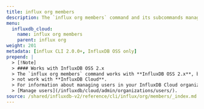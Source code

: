 ```yaml
---
title: influx org members
description: The `influx org members` command and its subcommands manage organization members in InfluxDB.
menu:
  influxdb_cloud:
    name: influx org members
    parent: influx org
weight: 201
metadata: [influx CLI 2.0.0+, InfluxDB OSS only]
prepend: |
  > [!Note]
  > #### Works with InfluxDB OSS 2.x  
  > The `influx org members` command works with **InfluxDB OSS 2.x**, but does  
  > not work with **InfluxDB Cloud**.  
  > For information about managing users in your InfluxDB Cloud organization, see  
  > [Manage users](/influxdb/cloud/admin/organizations/users/).
source: /shared/influxdb-v2/reference/cli/influx/org/members/_index.md
---
```


<!-- The content for this page is at
// SOURCE content/shared/influxdb-v2/reference/cli/influx/org/members/_index.md -->
